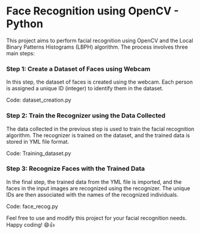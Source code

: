 # Face Recognition using OpenCV - Python
This project aims to perform facial recognition using OpenCV and the Local Binary Patterns Histograms (LBPH) algorithm. The process involves three main steps:

### Step 1: Create a Dataset of Faces using Webcam
In this step, the dataset of faces is created using the webcam. Each person is assigned a unique ID (integer) to identify them in the dataset.

Code: dataset_creation.py

### Step 2: Train the Recognizer using the Data Collected
The data collected in the previous step is used to train the facial recognition algorithm. The recognizer is trained on the dataset, and the trained data is stored in YML file format.

Code: Training_dataset.py

### Step 3: Recognize Faces with the Trained Data
In the final step, the trained data from the YML file is imported, and the faces in the input images are recognized using the recognizer. The unique IDs are then associated with the names of the recognized individuals.

Code: face_recog.py

Feel free to use and modify this project for your facial recognition needs. Happy coding! 😄👍


